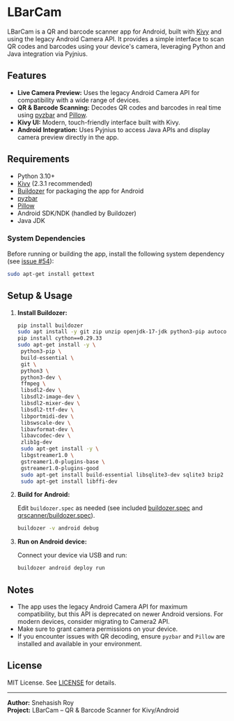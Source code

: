 # LBarCam

LBarCam is a QR and barcode scanner app for Android, built with [Kivy](https://kivy.org/) and using the legacy Android Camera API. It provides a simple interface to scan QR codes and barcodes using your device's camera, leveraging Python and Java integration via Pyjnius.

## Features

- **Live Camera Preview:** Uses the legacy Android Camera API for compatibility with a wide range of devices.
- **QR & Barcode Scanning:** Decodes QR codes and barcodes in real time using [pyzbar](https://github.com/NaturalHistoryMuseum/pyzbar) and [Pillow](https://python-pillow.org/).
- **Kivy UI:** Modern, touch-friendly interface built with Kivy.
- **Android Integration:** Uses Pyjnius to access Java APIs and display camera preview directly in the app.

## Requirements

- Python 3.10+
- [Kivy](https://kivy.org/) (2.3.1 recommended)
- [Buildozer](https://github.com/kivy/buildozer) for packaging the app for Android
- [pyzbar](https://github.com/NaturalHistoryMuseum/pyzbar)
- [Pillow](https://python-pillow.org/)
- Android SDK/NDK (handled by Buildozer)
- Java JDK

### System Dependencies

Before running or building the app, install the following system dependency (see [issue #54](https://github.com/kivy-garden/zbarcam/issues/54)):

```sh
sudo apt-get install gettext
```

## Setup & Usage

1. **Install Buildozer:**

   ```sh
   pip install buildozer
   sudo apt install -y git zip unzip openjdk-17-jdk python3-pip autoconf libtool pkg-config zlib1g-dev libncurses5-dev libncursesw5-dev libtinfo5 cmake libffi-dev libssl-dev
   pip install cython==0.29.33
   sudo apt-get install -y \
    python3-pip \
    build-essential \
    git \
    python3 \
    python3-dev \
    ffmpeg \
    libsdl2-dev \
    libsdl2-image-dev \
    libsdl2-mixer-dev \
    libsdl2-ttf-dev \
    libportmidi-dev \
    libswscale-dev \
    libavformat-dev \
    libavcodec-dev \
    zlib1g-dev
    sudo apt-get install -y \
    libgstreamer1.0 \
    gstreamer1.0-plugins-base \
    gstreamer1.0-plugins-good
    sudo apt-get install build-essential libsqlite3-dev sqlite3 bzip2 libbz2-dev zlib1g-dev libssl-dev openssl libgdbm-dev libgdbm-compat-dev liblzma-dev libreadline-dev libncursesw5-dev libffi-dev uuid-dev libffi7
    sudo apt-get install libffi-dev
   ```


2. **Build for Android:**

   Edit `buildozer.spec` as needed (see included [buildozer.spec](buildozer.spec) and [qrscanner/buildozer.spec](qrscanner/buildozer.spec)).

   ```sh
   buildozer -v android debug
   ```

5. **Run on Android device:**

   Connect your device via USB and run:

   ```sh
   buildozer android deploy run
   ```


## Notes

- The app uses the legacy Android Camera API for maximum compatibility, but this API is deprecated on newer Android versions. For modern devices, consider migrating to Camera2 API.
- Make sure to grant camera permissions on your device.
- If you encounter issues with QR decoding, ensure `pyzbar` and `Pillow` are installed and available in your environment.

## License

MIT License. See [LICENSE](LICENSE) for details.

---

**Author:** Snehasish Roy  
**Project:** LBarCam – QR & Barcode Scanner for Kivy/Android